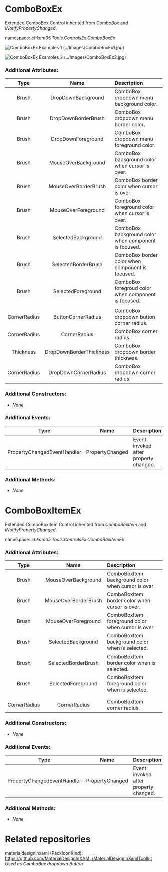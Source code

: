 # ComboBoxEx
Extended ComboBox Control inherited from _ComboBox_ and _INotifyPropertyChanged_.  

namespace: _chkam05.Tools.ControlsEx.ComboBoxEx_  

![ComboBoxEx Examples 1 (../Images/ComboBoxEx1.jpg)](../Images/ComboBoxEx1.jpg)  

![ComboBoxEx Examples 2 (../Images/ComboBoxEx2.jpg)](../Images/ComboBoxEx2.jpg)  

### Additional Attributes:

| Type   | Name                    | Description |
|:------:|:-----------------------:|:------------|
| Brush  | DropDownBackground      | ComboBox dropdown menu background color. |
| Brush  | DropDownBorderBrush     | ComboBox dropdown menu border color. |
| Brush  | DropDownForeground      | ComboBox dropdown menu foreground color. |
| Brush  | MouseOverBackground     | ComboBox background color when cursor is over. |
| Brush  | MouseOverBorderBrush    | ComboBox border color when cursor is over. |
| Brush  | MouseOverForeground     | ComboBox foreground color when cursor is over. |
| Brush  | SelectedBackground      | ComboBox background color when component is focused. |
| Brush  | SelectedBorderBrush     | ComboBox border color when component is focused. |
| Brush  | SelectedForeground      | ComboBox foregroud color when component is focused. |
|||
| CornerRadius | ButtonCornerRadius      | ComboBox dropdown button corner radius. |
| CornerRadius | CornerRadius            | ComboBox corner radius. | 
| Thickness    | DropDownBorderThickness | ComboBox dropdown border thickness. | 
| CornerRadius | DropDownCornerRadius    | ComboBox dropdown corner radius. | 

### Additional Constructors: 

- _None_  

### Additional Events: 

| Type                        | Name             | Description                            |
|:---------------------------:|:----------------:|:---------------------------------------|
| PropertyChangedEventHandler | PropertyChanged  | Event invoked after property changed. |

### Additional Methods: 

- _None_  


# ComboBoxItemEx
Extended ComboBoxItem Control inherited from _ComboBoxItem_ and _INotifyPropertyChanged_.  

namespace: _chkam05.Tools.ControlsEx.ComboBoxItemEx_  

### Additional Attributes:

| Type   | Name                    | Description |
|:------:|:-----------------------:|:------------|
| Brush  | MouseOverBackground     | ComboBoxItem background color when cursor is over. |
| Brush  | MouseOverBorderBrush    | ComboBoxItem border color when cursor is over. |
| Brush  | MouseOverForeground     | ComboBoxItem foreground color when cursor is over. |
| Brush  | SelectedBackground      | ComboBoxItem background color when is selected. |
| Brush  | SelectedBorderBrush     | ComboBoxItem border color when is selected. |
| Brush  | SelectedForeground      | ComboBoxItem foreground color when is selected. |
|||
|||
| CornerRadius | CornerRadius | ComboBoxItem corner radius. | 

### Additional Constructors: 

- _None_  

### Additional Events: 

| Type                        | Name             | Description                            |
|:---------------------------:|:----------------:|:---------------------------------------|
| PropertyChangedEventHandler | PropertyChanged  | Event invoked after property changed. |

### Additional Methods: 

- _None_  


# Related repositories 

materialdesigninxaml (PackIconKind): https://github.com/MaterialDesignInXAML/MaterialDesignInXamlToolkit  
_Used as ComboBox dropdown Button_  

